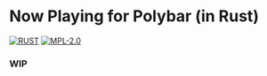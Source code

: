 # Now Playing for Polybar (in Rust)

[![RUST](https://img.shields.io/badge/made%20with-RUST-red.svg?style=for-the-badge&logo=rust)](https://www.rust-lang.org/)
[![MPL-2.0](https://img.shields.io/badge/license%20-MPL--2.0-white.svg?style=for-the-badge&logo=mozilla)](https://spdx.org/licenses/MPL-2.0.html)

### WIP